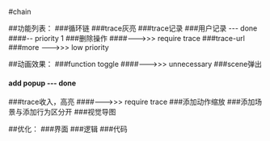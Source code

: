 #chain

##功能列表：
###循环链
###trace灰亮
###trace记录
###用户记录 --- done
####-- priority 1 
###删除操作
####--->>> require trace
###trace-url
###more --->>> low priority

##动画效果：
###function toggle
####--->>> unnecessary
###scene弹出
#### add popup --- done
###trace收入，高亮
####--->>> require trace
###添加动作缩放
###添加场景与添加行为区分开
###视觉导图

##优化：
###界面
###逻辑
###代码